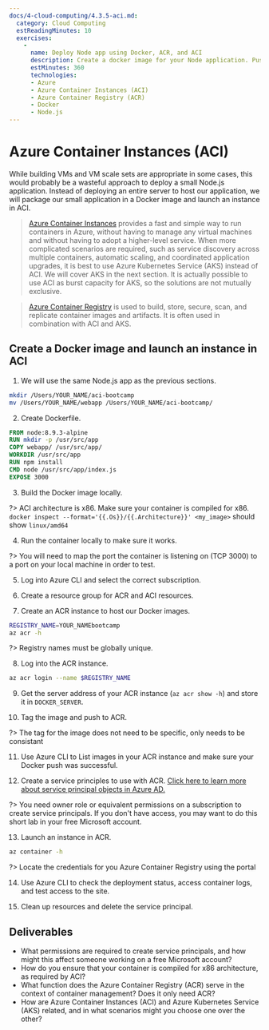 ```yaml
---
docs/4-cloud-computing/4.3.5-aci.md:
  category: Cloud Computing
  estReadingMinutes: 10
  exercises:
    -
      name: Deploy Node app using Docker, ACR, and ACI
      description: Create a docker image for your Node application. Push your image into ACR. Then deploy your image via ACI.
      estMinutes: 360
      technologies:
      - Azure
      - Azure Container Instances (ACI)
      - Azure Container Registry (ACR)
      - Docker
      - Node.js
---
```


# Azure Container Instances (ACI)

While building VMs and VM scale sets are appropriate in some cases, this would probably be a wasteful approach to deploy a small Node.js application. Instead of deploying an entire server to host our application, we will package our small application in a Docker image and launch an instance in ACI.

> [Azure Container Instances](https://azure.microsoft.com/en-us/services/container-instances/) provides a fast and simple way to run containers in Azure, without having to manage any virtual machines and without having to adopt a higher-level service. When more complicated scenarios are required, such as service discovery across multiple containers, automatic scaling, and coordinated application upgrades, it is best to use Azure Kubernetes Service (AKS) instead of ACI. We will cover AKS in the next section. It is actually possible to use ACI as burst capacity for AKS, so the solutions are not mutually exclusive.

> [Azure Container Registry](https://azure.microsoft.com/en-us/services/container-registry/) is used to build, store, secure, scan, and replicate container images and artifacts. It is often used in combination with ACI and AKS.

## Create a Docker image and launch an instance in ACI

1. We will use the same Node.js app as the previous sections.

```bash
mkdir /Users/YOUR_NAME/aci-bootcamp
mv /Users/YOUR_NAME/webapp /Users/YOUR_NAME/aci-bootcamp/
```

2. Create Dockerfile.

```Dockerfile
FROM node:8.9.3-alpine
RUN mkdir -p /usr/src/app
COPY webapp/ /usr/src/app/
WORKDIR /usr/src/app
RUN npm install
CMD node /usr/src/app/index.js
EXPOSE 3000
```

3. Build the Docker image locally.

?> ACI architecture is x86. Make sure your container is compiled for x86. `docker inspect --format='{{.Os}}/{{.Architecture}}' <my_image>` should show `linux/amd64`

4. Run the container locally to make sure it works.

?> You will need to map the port the container is listening on (TCP 3000) to a port on your local machine in order to test.

5. Log into Azure CLI and select the correct subscription.

6. Create a resource group for ACR and ACI resources.

7. Create an ACR instance to host our Docker images.

```bash
REGISTRY_NAME=YOUR_NAMEbootcamp
az acr -h
```

?> Registry names must be globally unique.

8. Log into the ACR instance.

```bash
az acr login --name $REGISTRY_NAME
```

9. Get the server address of your ACR instance (`az acr show -h`) and store it in `DOCKER_SERVER`.

10. Tag the image and push to ACR.

?> The tag for the image does not need to be specific, only needs to be consistant

11. Use Azure CLI to List images in your ACR instance and make sure your Docker push was successful.

12. Create a service principles to use with ACR. [Click here to learn more about service principal objects in Azure AD.](https://docs.microsoft.com/en-us/azure/active-directory/develop/app-objects-and-service-principals)

?> You need owner role or equivalent permissions on a subscription to create service principals. If you don't have access, you may want to do this short lab in your free Microsoft account.

13. Launch an instance in ACR.

```bash
az container -h
```

?> Locate the credentials for you Azure Container Registry using the portal

14. Use Azure CLI to check the deployment status, access container logs, and test access to the site.

15. Clean up resources and delete the service principal.

## Deliverables

- What permissions are required to create service principals, and how might this affect someone working on a free Microsoft account?
- How do you ensure that your container is compiled for x86 architecture, as required by ACI?
- What function does the Azure Container Registry (ACR) serve in the context of container management? Does it only need ACR?
- How are Azure Container Instances (ACI) and Azure Kubernetes Service (AKS) related, and in what scenarios might you choose one over the other?
